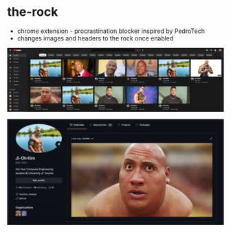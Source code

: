 # the-rock
- chrome extension - procrastination blocker inspired by PedroTech
- changes images and headers to the rock once enabled

![On Youtube](/img/yt.png)

![On Github](/img/github.png)
